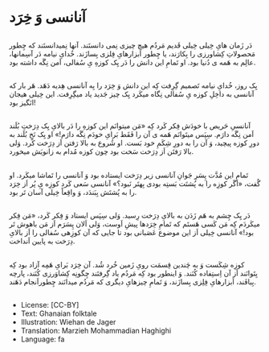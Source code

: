 # آنانسی وَ خِرَد

##
دَر زَمان هایِ خِیلی خِیلی قَدیم مَردُم هیچ چیزی نِمی دانستَند. آنها نِمیدانستَند که چِطور مَحصولاتِ کِشاورزی را بِکارَند، یا چِطور اَبزارهایِ فِلزی بِسازَند. خُدایِ نیامه دَر آسِمانها، عالِم به هَمه ی دُنیا بود. او تَمامِ این دانش را دَر یِک کوزهِ یِ سُفالی، اَمن نِگَه داشته بود.

##
یِک روز، خُدایِ نیامه تَصمیم گِرِفت کِه این دانش وَ خِرَد را بِه آنانسی هِدیه دَهَد. هَر بار که آنانسی به داخِلِ کوزه یِ سُفالی نِگاه میکَرد یِک چیز جَدید یاد میگِرِفت. این خِیلی هیجان انَگیز بود!

##
آنانسیِ حَریص با خودَش فِکر کَرد کِه «مَن میتوانَم این کوزهِ را دَر بالایِ یِک دِرَختِ بُلَند اَمن نِگَه دارَم. سِپَس میتَوانَم هَمه ی آن را فَقَط بَرایِ خودَم نِگَه دارَم!» او یِک نَخِ بُلَند به دورِ کوزه پیچید، وَ آن را به دورِ شِکَمِ خود بَست. او شُروع به بالا رَفتن اَز دِرَخت کَرد. وَلی بالا رَفتَن اَز دِرَخت سَخت بود چون کوزه مُدام به زانویَش میخورد.

##
تَمامِ این مُدَّت پِسَرِ جَوانِ آنانسی زیر دِرَخت ایستاده بود وَ آنانسی را تَماشا میکَرد. او گُفت، «اَگَر کوزِه را به پُشتَت بَستِه بودی بِهتَر نَبود؟» آنانسی سَعی کَرد کوزِه یِ پُر اَز خِرَد را به پُشتَش بِبَندَد، وَ واقِعاً خِیلی آسان تَر بود.

##
دَر یِک چِشم به هَم زَدَن به بالایِ دِرَخت رِسید. وَلی سِپَس ایستاد وَ فِکر کَرد، «مَن فِکر میکَردَم کِه مَن کَسی هَستَم که تَمامِ خِرَدها پیشِ اَوست، وَلی اَلان پِسَرَم اَز مَن باهوش تَر بود!» آنانسی خِیلی اَز این موضوع عَصَبانی بود تا جایی که آن کوزِهی سُفالی را اَز بالایِ دِرَخت به پایین اَنداخت.

##
کوزِه شِکَست وَ به چَندین قِسمَت رویِ زَمین خُرد شُد. آن خِرَد بَرایِ هَمِه آزاد بود کِه بِتَوانَند اَز آن اِستِفاده کُنَند. وَ اینطور بود کِه مَردُم یاد گِرفتَند چِگونِه کِشاوَرزی کُنَند، پارچه بِبافَند، اَبزارهایِ فِلِزی بِسازَند، وَ تَمامِ چیزهایِ دیگری که مَردُم میدانَند چِطوراَنجام دَهَند.

##
* License: [CC-BY]
* Text: Ghanaian folktale
* Illustration: Wiehan de Jager
* Translation: Marzieh Mohammadian Haghighi
* Language: fa
